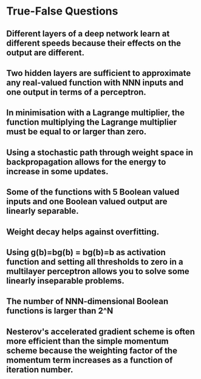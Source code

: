# True-False Questions

## Different layers of a deep network learn at different speeds because their effects on the output are different. 

## Two hidden layers are sufficient to approximate any real-valued function with NNN inputs and one output in terms of a perceptron.

## In minimisation with a Lagrange multiplier, the function multiplying the Lagrange multiplier must be equal to or larger than zero. 

## Using a stochastic path through weight space in backpropagation allows for the energy to increase in some updates. 

## Some of the functions with 5 Boolean valued inputs and one Boolean valued output are linearly separable. 

## Weight decay helps against overfitting. 

## Using g(b)=bg(b) = bg(b)=b as activation function and setting all thresholds to zero in a multilayer perceptron allows you to solve some linearly inseparable problems.

## The number of NNN-dimensional Boolean functions is larger than 2^N

## Nesterov's accelerated gradient scheme is often more efficient than the simple momentum scheme because the weighting factor of the momentum term increases as a function of iteration number. 